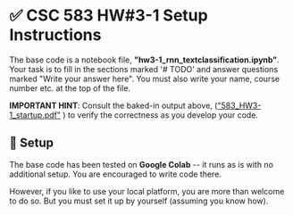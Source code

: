 # :white_check_mark: CSC 583 HW#3-1 Setup Instructions

The base code is a notebook file, **"hw3-1_rnn_textclassification.ipynb"**.  Your task is to fill in the sections marked '# TODO' and answer questions marked "Write your answer here".  You must also write your name, course number etc. at the top of the file.

**IMPORTANT HINT**: Consult the baked-in output above, (["583_HW3-1_startup.pdf"](https://drive.google.com/file/d/1GHXvdWw1oO5r77HqXy1SLosnIYGmGIWm/view?usp=drive_link) ) to verify the correctness as you develop your code.

## :rocket: Setup

The base code has been tested on **Google Colab** -- it runs as is with no additional setup.  You are encouraged to write code there.  

However, if you like to use your local platform, you are more than welcome to do so.  But you must set it up by yourself (assuming you know how).  

